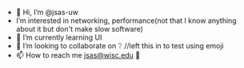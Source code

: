 - 👋 Hi, I’m @jsas-uw
- I’m interested in networking, performance(not that I know anything about it but don't make slow software)
- 🌱 I’m currently learning UI
- 💞️ I’m looking to collaborate on :grey_question: //left this in to test using emoji
- 📫 How to reach me jsas@wisc.edu :email:

<!---
jsas-uw/jsas-uw is a ✨ special ✨ repository because its `README.md` (this file) appears on your GitHub profile.
You can click the Preview link to take a look at your changes.
--->
